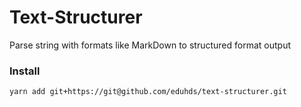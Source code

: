 # Text-Structurer

Parse string with formats like MarkDown to structured format output

### Install

```bash
yarn add git+https://git@github.com/eduhds/text-structurer.git
```
